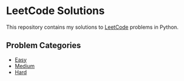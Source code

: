# LeetCode Solutions

This repository contains my solutions to [LeetCode](https://leetcode.com/) problems in Python.

## Problem Categories

- [Easy](./easy)
- [Medium](./medium)
- [Hard](./hard)
